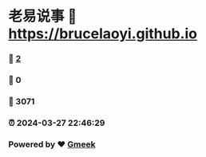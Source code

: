 # 老易说事 :link: https://brucelaoyi.github.io 
### :page_facing_up: [2](https://brucelaoyi.github.io/tag.html) 
### :speech_balloon: 0 
### :hibiscus: 3071 
### :alarm_clock: 2024-03-27 22:46:29 
### Powered by :heart: [Gmeek](https://github.com/Meekdai/Gmeek)
